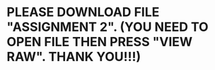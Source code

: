 # PLEASE DOWNLOAD FILE "ASSIGNMENT 2". (YOU NEED TO OPEN FILE THEN PRESS "VIEW RAW". THANK YOU!!!) 
